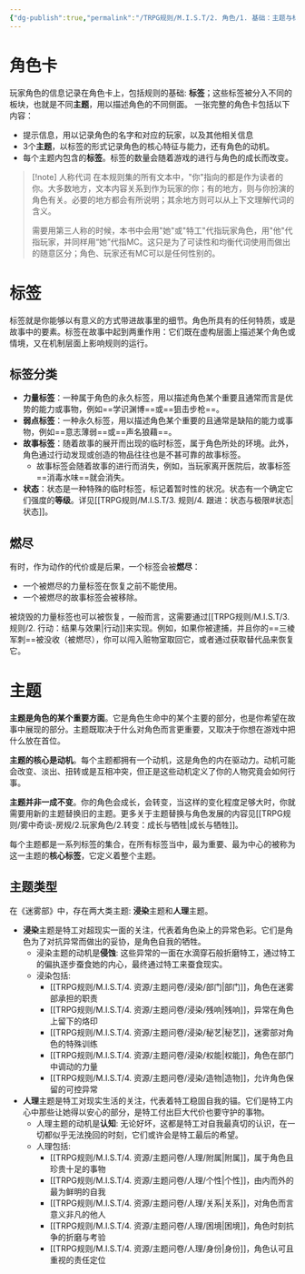 ```yaml
---
{"dg-publish":true,"permalink":"/TRPG规则/M.I.S.T/2. 角色/1. 基础：主题与标签/"}
---
```


# 角色卡
玩家角色的信息记录在角色卡上，包括规则的基础: **标签**；这些标签被分入不同的板块，也就是不同**主题**，用以描述角色的不同侧面。
一张完整的角色卡包括以下内容：
- 提示信息，用以记录角色的名字和对应的玩家，以及其他相关信息
- 3个**主题**，以标签的形式记录角色的核心特征与能力，还有角色的动机。
- 每个主题内包含的**标签**。标签的数量会随着游戏的进行与角色的成长而改变。
>[!note] 人称代词
>在本规则集的所有文本中，"你"指向的都是作为读者的你。大多数地方，文本内容关系到作为玩家的你；有的地方，则与你扮演的角色有关。必要的地方都会有所说明；其余地方则可以从上下文理解代词的含义。
>
>需要用第三人称的时候，本书中会用"她"或"特工"代指玩家角色，用"他"代指玩家，并同样用“她”代指MC。这只是为了可读性和均衡代词使用而做出的随意区分；角色、玩家还有MC可以是任何性别的。

# 标签
标签就是你能够以有意义的方式带进故事里的细节。角色所具有的任何特质，或是故事中的要素。标签在故事中起到两重作用：它们既在虚构层面上描述某个角色或情境，又在机制层面上影响规则的运行。 

## 标签分类
- **力量标签**：一种属于角色的永久标签，用以描述角色某个重要且通常而言是优势的能力或事物，例如==学识渊博==或==狙击步枪==。
- **弱点标签**：一种永久标签，用以描述角色某个重要的且通常是缺陷的能力或事物，例如==意志薄弱==或==声名狼藉==。
- **故事标签**：随着故事的展开而出现的临时标签，属于角色所处的环境。此外，角色通过行动发现或创造的物品往往也是不甚可靠的故事标签。
	- 故事标签会随着故事的进行而消失，例如，当玩家离开医院后，故事标签==消毒水味==就会消失。
- **状态**：状态是一种特殊的临时标签，标记着暂时性的状况。状态有一个确定它们强度的**等级**。详见[[TRPG规则/M.I.S.T/3. 规则/4. 跟进：状态与极限#状态\|状态]]。

## 燃尽
有时，作为动作的代价或是后果，一个标签会被**燃尽**：
- 一个被燃尽的力量标签在恢复之前不能使用。
- 一个被燃尽的故事标签会被移除。

被烧毁的力量标签也可以被恢复，一般而言，这需要通过[[TRPG规则/M.I.S.T/3. 规则/2. 行动：结果与效果\|行动]]来实现。例如，如果你被逮捕，并且你的==三棱军刺==被没收（被燃尽），你可以闯入赃物室取回它，或者通过获取替代品来恢复它。

# 主题
**主题是角色的某个重要方面**。它是角色生命中的某个主要的部分，也是你希望在故事中展现的部分。主题既取决于什么对角色而言更重要，又取决于你想在游戏中把什么放在首位。

**主题的核心是动机**。每个主题都拥有一个动机，这是角色的内在驱动力。动机可能会改变、淡出、扭转或是互相冲突，但正是这些动机定义了你的人物究竟会如何行事。

**主题并非一成不变**。你的角色会成长，会转变，当这样的变化程度足够大时，你就需要用新的主题替换旧的主题。更多关于主题替换与角色发展的内容见[[TRPG规则/雾中奇谈-房规/2.玩家角色/2.转变：成长与牺牲\|成长与牺牲]]。

每个主题都是一系列标签的集合，在所有标签当中，最为重要、最为中心的被称为这一主题的**核心标签**，它定义着整个主题。

## 主题类型
在《迷雾部》中，存在两大类主题: **浸染**主题和**人理**主题。
- **浸染**主题是特工对超现实一面的关注，代表着角色染上的异常色彩。它们是角色为了对抗异常而做出的妥协，是角色自我的牺牲。
	- 浸染主题的动机是**侵蚀**: 这些异常的一面在水滴穿石般折磨特工，通过特工的偏执逐步蚕食她的内心，最终通过特工来蚕食现实。
	- 浸染包括:
		- [[TRPG规则/M.I.S.T/4. 资源/主题问卷/浸染/部门\|部门]]，角色在迷雾部承担的职责
		- [[TRPG规则/M.I.S.T/4. 资源/主题问卷/浸染/残响\|残响]]，异常在角色上留下的烙印
		- [[TRPG规则/M.I.S.T/4. 资源/主题问卷/浸染/秘艺\|秘艺]]，迷雾部对角色的特殊训练
		- [[TRPG规则/M.I.S.T/4. 资源/主题问卷/浸染/权能\|权能]]，角色在部门中调动的力量
		- [[TRPG规则/M.I.S.T/4. 资源/主题问卷/浸染/造物\|造物]]，允许角色保留的可控异常
- **人理**主题是特工对现实生活的关注，代表着特工稳固自我的锚。它们是特工内心中那些让她得以安心的部分，是特工付出巨大代价也要守护的事物。
	- 人理主题的动机是**认知**: 无论好坏，这都是特工对自我最真切的认识，在一切都似乎无法挽回的时刻，它们或许会是特工最后的希望。
	- 人理包括:
		- [[TRPG规则/M.I.S.T/4. 资源/主题问卷/人理/附属\|附属]]，属于角色且珍贵十足的事物
		- [[TRPG规则/M.I.S.T/4. 资源/主题问卷/人理/个性\|个性]]，由内而外的最为鲜明的自我
		- [[TRPG规则/M.I.S.T/4. 资源/主题问卷/人理/关系\|关系]]，对角色而言意义非凡的他人
		- [[TRPG规则/M.I.S.T/4. 资源/主题问卷/人理/困境\|困境]]，角色时刻抗争的折磨与考验
		- [[TRPG规则/M.I.S.T/4. 资源/主题问卷/人理/身份\|身份]]，角色认可且重视的责任定位

